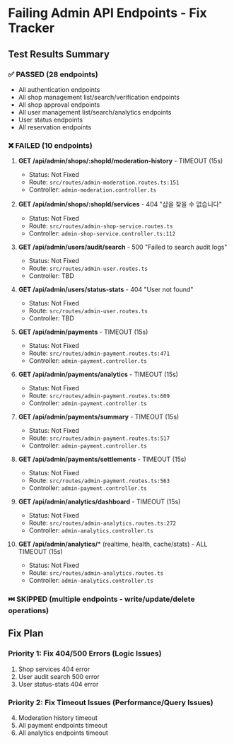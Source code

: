 # Failing Admin API Endpoints - Fix Tracker

## Test Results Summary

### ✅ PASSED (28 endpoints)
- All authentication endpoints
- All shop management list/search/verification endpoints
- All shop approval endpoints
- All user management list/search/analytics endpoints
- User status endpoints
- All reservation endpoints

### ❌ FAILED (10 endpoints)

1. **GET /api/admin/shops/:shopId/moderation-history** - TIMEOUT (15s)
   - Status: Not Fixed
   - Route: `src/routes/admin-moderation.routes.ts:151`
   - Controller: `admin-moderation.controller.ts`

2. **GET /api/admin/shops/:shopId/services** - 404 "샵을 찾을 수 없습니다"
   - Status: Not Fixed
   - Route: `src/routes/admin-shop-service.routes.ts`
   - Controller: `admin-shop-service.controller.ts:112`

3. **GET /api/admin/users/audit/search** - 500 "Failed to search audit logs"
   - Status: Not Fixed
   - Route: `src/routes/admin-user.routes.ts`
   - Controller: TBD

4. **GET /api/admin/users/status-stats** - 404 "User not found"
   - Status: Not Fixed
   - Route: `src/routes/admin-user.routes.ts`
   - Controller: TBD

5. **GET /api/admin/payments** - TIMEOUT (15s)
   - Status: Not Fixed
   - Route: `src/routes/admin-payment.routes.ts:471`
   - Controller: `admin-payment.controller.ts`

6. **GET /api/admin/payments/analytics** - TIMEOUT (15s)
   - Status: Not Fixed
   - Route: `src/routes/admin-payment.routes.ts:609`
   - Controller: `admin-payment.controller.ts`

7. **GET /api/admin/payments/summary** - TIMEOUT (15s)
   - Status: Not Fixed
   - Route: `src/routes/admin-payment.routes.ts:517`
   - Controller: `admin-payment.controller.ts`

8. **GET /api/admin/payments/settlements** - TIMEOUT (15s)
   - Status: Not Fixed
   - Route: `src/routes/admin-payment.routes.ts:563`
   - Controller: `admin-payment.controller.ts`

9. **GET /api/admin/analytics/dashboard** - TIMEOUT (15s)
   - Status: Not Fixed
   - Route: `src/routes/admin-analytics.routes.ts:272`
   - Controller: `admin-analytics.controller.ts`

10. **GET /api/admin/analytics/*** (realtime, health, cache/stats) - ALL TIMEOUT (15s)
    - Status: Not Fixed
    - Route: `src/routes/admin-analytics.routes.ts`
    - Controller: `admin-analytics.controller.ts`

### ⏭️ SKIPPED (multiple endpoints - write/update/delete operations)

## Fix Plan

### Priority 1: Fix 404/500 Errors (Logic Issues)
1. Shop services 404 error
2. User audit search 500 error
3. User status-stats 404 error

### Priority 2: Fix Timeout Issues (Performance/Query Issues)
4. Moderation history timeout
5. All payment endpoints timeout
6. All analytics endpoints timeout
